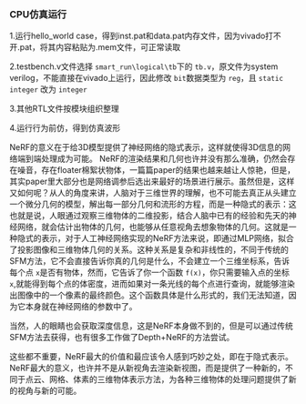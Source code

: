 ### CPU仿真运行

1.运行hello_world case，得到inst.pat和data.pat内存文件，因为vivado打不开.pat，将其内容粘贴为.mem文件，可正常读取

2.testbench.v文件选择 `smart_run\logical\tb`下的 `tb.v`，原文件为system verilog，不能直接在vivado上运行，因此修改 `bit`数据类型为 `reg`，且 `static integer` 改为 `integer`

3.其他RTL文件按模块组织整理

4.运行行为前仿，得到仿真波形


NeRF的意义在于给3D模型提供了神经网络的隐式表示，这样就使得3D信息的网络端到端处理成为可能。	NeRF的渲染结果和几何也许并没有那么准确，仍然会存在噪音，存在floater棉絮状物体，一篇篇paper的结果也越来越让人惊艳，但是，其实paper里大部分也是网络调参后选出来最好的场景进行展示。虽然但是，这样又如何呢？从人的角度来讲，人脑对于三维世界的理解，也不可能去真正从头建立一个微分几何的模型，解出每一部分几何和流形的方程，而是一种隐式的表示：这也就是说，人眼通过观察三维物体的二维投影，结合人脑中已有的经验和先天的神经网络，就会估计出物体的几何，也能够从任意视角去想象物体的几何。这就是一种隐式的表示，对于人工神经网络实现的NeRF方法来说，即通过MLP网络，拟合了投影图像和三维物体几何的关系。这种关系是复杂和非线性的，不同于传统的SFM方法，它不会直接告诉你真的几何是什么，不会建立一个三维坐标系，告诉每个点 `x`是否有物体，然而，它告诉了你一个函数 `f(x)`，你只需要输入点的坐标 `x`,就能得到每个点的体密度，进而如果对一条光线的每个点进行查询，就能够渲染出图像中的一个像素的最终颜色。这个函数具体是什么形式的，我们无法知道，因为它本身就在神经网络的参数中了。

当然，人的眼睛也会获取深度信息，这是NeRF本身做不到的，但是可以通过传统SFM方法去获得，也有很多工作做了Depth+NeRF的方法尝试。

这些都不重要，NeRF最大的价值和最应该令人感到巧妙之处，即在于隐式表示。NeRF最大的意义，也许并不是从新视角去渲染新视图，而是提供了一种新的，不同于点云、网格、体素的三维物体表示方法，为各种三维物体的处理问题提供了新的视角与新的可能。
